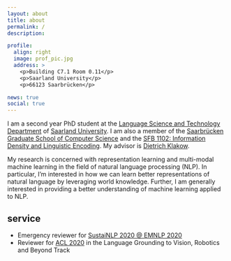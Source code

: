 ```yaml
---
layout: about
title: about
permalink: /
description: 

profile:
  align: right
  image: prof_pic.jpg
  address: >
    <p>Building C7.1 Room 0.11</p>
    <p>Saarland University</p>
    <p>66123 Saarbrücken</p>

news: true
social: true
---
```


I am a second year PhD student at the [Language Science and Technology Department](https://www.uni-saarland.de/en/department/lst.html) of [Saarland University](https://www.uni-saarland.de/en/home.html). I am also a member of the [Saarbrücken Graduate School of Computer Science](https://www.graduateschool-computerscience.de/) and the [SFB 1102: Information Density and Linguistic Encoding](http://www.sfb1102.uni-saarland.de/). My advisor is [Dietrich Klakow](https://scholar.google.de/citations?user=_HtGYmoAAAAJ&hl=en&oi=ao).

My research is concerned with representation learning and multi-modal machine learning in the field of natural language processing (NLP). In particular, I’m interested in how we can learn better representations of natural language by leveraging world knowledge. Further, I am generally interested in providing a better understanding of machine learning applied to NLP.

## service

- Emergency reviewer for [SustaiNLP 2020 @ EMNLP 2020](https://sites.google.com/view/sustainlp2020/home)
- Reviewer for [ACL 2020](https://acl2020.org/) in the Language Grounding to Vision, Robotics and Beyond Track

